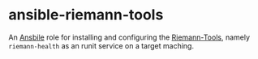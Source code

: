 # ansible-riemann-tools

An [Ansbile](http://www.ansible.com/home) role for installing and configuring the [Riemann-Tools](https://github.com/aphyr/riemann-tools), namely `riemann-health` as an runit service on a target maching.
